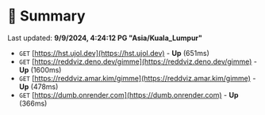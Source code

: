 # 📖 Summary
Last updated: **9/9/2024, 4:24:12 PG "Asia/Kuala_Lumpur"**

- `GET` [https://hst.ujol.dev](https://hst.ujol.dev) - **Up** (651ms)
- `GET` [https://reddviz.deno.dev/gimme](https://reddviz.deno.dev/gimme) - **Up** (1600ms)
- `GET` [https://reddviz.amar.kim/gimme](https://reddviz.amar.kim/gimme) - **Up** (478ms)
- `GET` [https://dumb.onrender.com](https://dumb.onrender.com) - **Up** (366ms)
